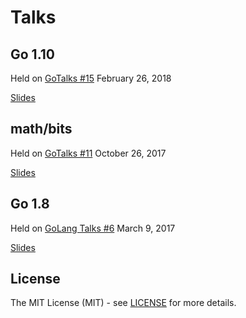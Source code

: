 # Talks


## Go 1.10

Held on [GoTalks #15](https://www.meetup.com/Golang-ZG/events/247644001/) February 26, 2018

[Slides](http://talks.godoc.org/github.com/dvrkps/talks/go110/talk.slide#1)


## math/bits 

Held on [GoTalks #11](https://www.meetup.com/Golang-ZG/events/244226216/) October 26, 2017

[Slides](http://talks.godoc.org/github.com/dvrkps/talks/mathbits/talk.slide#1)


## Go 1.8

Held on [GoLang Talks #6](https://www.meetup.com/Golang-ZG/events/237499164/) March 9, 2017

[Slides](http://talks.godoc.org/github.com/dvrkps/talks/go18/talk.slide#1)


## License

The MIT License (MIT) - see [LICENSE](LICENSE) for more details.
